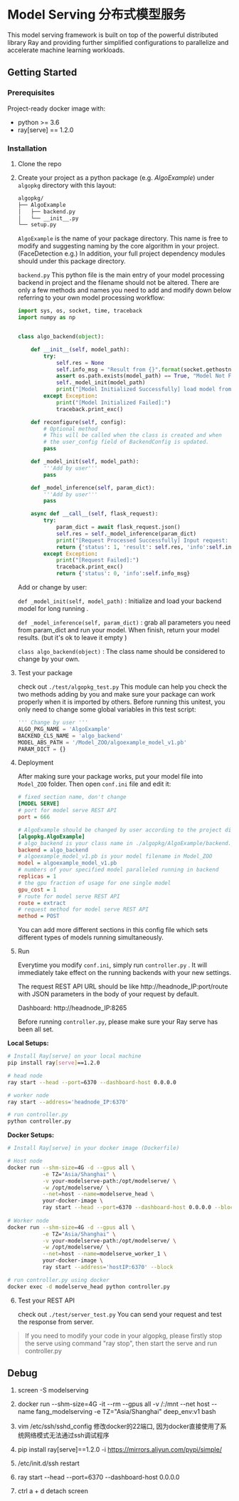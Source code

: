 

# Model Serving 分布式模型服务

This model serving framework is built on top of the powerful distributed library Ray and providing further simplified configurations to parallelize and accelerate machine learning workloads.



## Getting Started



### Prerequisites

Project-ready docker image with:

- python >= 3.6
- ray[serve] == 1.2.0

### Installation

1. Clone the repo 

2. Create your project as a python package (e.g. *AlgoExample*) under `algopkg` directory with this layout:

   ```bash
   algopkg/
   ├── AlgoExample
   │   ├── backend.py
   │   └── __init__.py
   └── setup.py
   ```

   `AlgoExample` is the name of your package directory. This name is free to modify and suggesting naming by the core algorithm in your project.  (FaceDetection e.g.)  In addition,  your full project dependency modules should under this package directory.

   `backend.py`   This python file is the main entry of your model processing backend in project and the filename should not be altered.  There are only a few methods and names you need to add and modify down below referring to your own model processing workflow: 

   ```python
   import sys, os, socket, time, traceback
   import numpy as np
   
   
   class algo_backend(object):
   
       def __init__(self, model_path):
           try:
               self.res = None
               self.info_msg = "Result from {}".format(socket.gethostname())
               assert os.path.exists(model_path) == True, "Model Not Found"
               self._model_init(model_path)
               print("[Model Initialized Successfully] load model from : {}".format(model_path))
           except Exception:
               print("[Model Initialized Failed]:")
               traceback.print_exc()
   
       def reconfigure(self, config):
           # Optional method
           # This will be called when the class is created and when
           # the user_config field of BackendConfig is updated.
           pass
   
       def _model_init(self, model_path):
           '''Add by user'''
           pass
   
       def _model_inference(self, param_dict):
           '''Add by user'''
           pass
   
       async def __call__(self, flask_request):
           try:
               param_dict = await flask_request.json()
               self.res = self._model_inference(param_dict)
               print("[Request Processed Successfully] Input request: {}   Output Result: {}".format(param_dict, self.res))
               return {'status': 1, 'result': self.res, 'info':self.info_msg}
           except Exception:
               print("[Request Failed]:")
               traceback.print_exc()
               return {'status': 0, 'info':self.info_msg}
   ```

   Add or change by user:

   `def _model_init(self, model_path)` : Initialize and load your backend model for long running .

   `def _model_inference(self, param_dict)` : grab all parameters you need from param_dict and run your model.  When finish, return your model results. (but it's ok to leave it empty ) 

   `class algo_backend(object)` : The class name should be considered to change by your own.

3. Test your package

   check out `./test/algopkg_test.py`  This module can help you check the two methods adding by you and make sure your package can work properly when it is imported by others. Before running this unitest, you only need to change some global variables in this test script:

   ```python
   ''' Change by user '''
   ALGO_PKG_NAME = 'AlgoExample'
   BACKEND_CLS_NAME = 'algo_backend'
   MODEL_ABS_PATH = '/Model_ZOO/algoexample_model_v1.pb'
   PARAM_DICT = {}
   ```

4. Deployment

   After making sure your package works, put your model file into `Model_ZOO` folder. Then open `conf.ini` file and edit it:

   ```ini
   # fixed section name, don't change
   [MODEL SERVE] 
   # port for model serve REST API
   port = 666         
   
   # AlgoExample should be changed by user according to the project dir under algopkg folder
   [algopkg.AlgoExample]
   # algo_backend is your class name in ./algopkg/AlgoExample/backend.py
   backend = algo_backend
   # algoexample_model_v1.pb is your model filename in Model_ZOO
   model = algoexample_model_v1.pb
   # numbers of your specified model paralleled running in backend 
   replicas = 1
   # the gpu fraction of usage for one single model
   gpu_cost = 1
   # route for model serve REST API
   route = extract
   # request method for model serve REST API
   method = POST
   ```

   You can add more different sections in this config file which sets different types of models running simultaneously.

5. Run

   Everytime you modify `conf.ini`, simply run `controller.py` . It will immediately take effect on the running backends with your new settings.

   The request REST API URL should be like http://headnode_IP:port/route  with JSON parameters in the body of your request by default. 

   Dashboard: http://headnode_IP:8265

   Before running `controller.py`, please make sure your Ray serve has been all set. 

   

**Local Setups:**

```bash
# Install Ray[serve] on your local machine
pip install ray[serve]==1.2.0

# head node
ray start --head --port=6370 --dashboard-host 0.0.0.0

# worker node
ray start --address='headnode_IP:6370'

# run controller.py
python controller.py
```



**Docker Setups:**

```bash
# Install Ray[serve] in your docker image (Dockerfile)

# Host node
docker run --shm-size=4G -d --gpus all \
           -e TZ="Asia/Shanghai" \
           -v your-modelserve-path:/opt/modelserve/ \
           -w /opt/modelserve/ \
           --net=host --name=modelserve_head \
           your-docker-image \
           ray start --head --port=6370 --dashboard-host 0.0.0.0 --block
           
# Worker node
docker run --shm-size=4G -d --gpus all \
           -e TZ="Asia/Shanghai" \
           -v your-modelserve-path:/opt/modelserve/ \
           -w /opt/modelserve/ \
           --net=host --name=modelserve_worker_1 \
           your-docker-image \
           ray start --address='hostIP:6370' --block

# run controller.py using docker
docker exec -d modelserve_head python controller.py
```

6. Test your REST API

   check out `./test/server_test.py` You can send your request and test the response from server. 

> If you need to modify your code in your algopkg, please firstly stop the serve using command "ray stop",  then start the serve and run controller.py
>

## Debug



1. screen -S modelserving

2. docker run --shm-size=4G -it --rm --gpus all -v /:/mnt --net host --name fang_modelserving -e TZ="Asia/Shanghai" deep_env:v1 bash

3. vim /etc/ssh/sshd_config 修改docker的22端口, 因为docker直接使用了系统网络模式无法通过ssh调试程序

4. pip install ray[serve]==1.2.0 -i https://mirrors.aliyun.com/pypi/simple/

5. /etc/init.d/ssh restart

6. ray start --head --port=6370 --dashboard-host 0.0.0.0

7. ctrl a + d  detach screen

   


